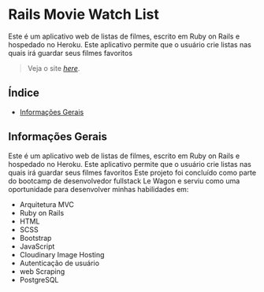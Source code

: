 # Rails Movie Watch List

Este é um aplicativo web de listas de filmes, escrito em Ruby on Rails e hospedado no Heroku. Este aplicativo permite que o usuário crie listas nas quais irá guardar seus filmes favoritos

> Veja o site [_here_](https://chey-watch-list.herokuapp.com/). <!-- If you have the project hosted somewhere, include the link here. -->

## Índice

- [Informações Gerais](#general-information)
<!-- * [License](#license) -->

## Informações Gerais

Este é um aplicativo web de listas de filmes, escrito em Ruby on Rails e hospedado no Heroku. Este aplicativo permite que o usuário crie listas nas quais irá guardar seus filmes favoritos
Este projeto foi concluído como parte do bootcamp de desenvolvedor fullstack Le Wagon e serviu como uma oportunidade para desenvolver minhas habilidades em:

 - Arquitetura MVC
 - Ruby on Rails 
 - HTML 
 - SCSS
 - Bootstrap
 - JavaScript
 - Cloudinary Image Hosting
 - Autenticação de usuário
 - web Scraping  
 - PostgreSQL




